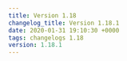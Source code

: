 ```yaml
---
title: Version 1.18
changelog_title: Version 1.18.1
date: 2020-01-31 19:10:30 +0000
tags: changelogs 1.18
version: 1.18.1
---
```

<script src="https://gist.github.com/spinnaker-release/0df1df27e7c4c8e2784a0a0eea750a99.js"/>